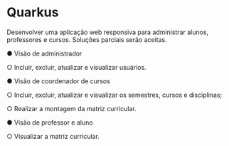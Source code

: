 # Quarkus
Desenvolver uma aplicação web responsiva para administrar alunos, professores e
cursos. Soluções parciais serão aceitas.

● Visão de administrador

○ Incluir, excluir, atualizar e visualizar usuários.

● Visão de coordenador de cursos

○ Incluir, excluir, atualizar e visualizar os semestres, cursos e disciplinas;

○ Realizar a montagem da matriz curricular.

● Visão de professor e aluno

○ Visualizar a matriz curricular.

